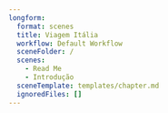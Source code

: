 ```yaml
---
longform:
  format: scenes
  title: Viagem Itália
  workflow: Default Workflow
  sceneFolder: /
  scenes:
    - Read Me
    - Introdução
  sceneTemplate: templates/chapter.md
  ignoredFiles: []
---
```

